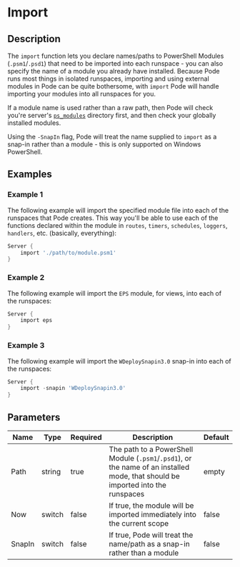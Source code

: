 # Import

## Description

The `import` function lets you declare names/paths to PowerShell Modules (`.psm1`/`.psd1`) that need to be imported into each runspace - you can also specify the name of a module you already have installed. Because Pode runs most things in isolated runspaces, importing and using external modules in Pode can be quite bothersome, with `import` Pode will handle importing your modules into all runspaces for you.

If a module name is used rather than a raw path, then Pode will check you're server's [`ps_modules`](../../../Getting-Started/LocalModules) directory first, and then check your globally installed modules.

Using the `-SnapIn` flag, Pode will treat the name supplied to `import` as a snap-in rather than a module - this is only supported on Windows PowerShell.

## Examples

### Example 1

The following example will import the specified module file into each of the runspaces that Pode creates. This way you'll be able to use each of the functions declared within  the module in `routes`, `timers`, `schedules`, `loggers`, `handlers`, etc. (basically, everything):

```powershell
Server {
    import './path/to/module.psm1'
}
```

### Example 2

The following example will import the `EPS` module, for views, into each of the runspaces:

```powershell
Server {
    import eps
}
```

### Example 3

The following example will import the `WDeploySnapin3.0` snap-in into each of the runspaces:

```powershell
Server {
    import -snapin 'WDeploySnapin3.0'
}
```

## Parameters

| Name | Type | Required | Description | Default |
| ---- | ---- | -------- | ----------- | ------- |
| Path | string | true | The path to a PowerShell Module (`.psm1`/`.psd1`), or the name of an installed mode, that should be imported into the runspaces | empty |
| Now | switch | false | If true, the module will be imported immediately into the current scope | false |
| SnapIn | switch | false | If true, Pode will treat the name/path as a snap-in rather than a module | false |
